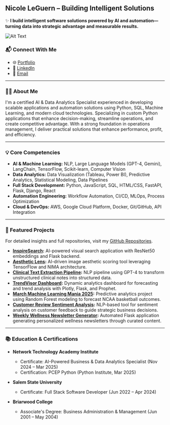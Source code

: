 ## Nicole LeGuern – Building Intelligent Solutions

✨ **I build intelligent software solutions powered by AI and automation—turning data into strategic advantage and measurable results.**

![Alt Text](https://media.giphy.com/media/L1R1tvI9svkIWwpVYr/giphy.gif?cid=790b7611jmlj3g3euiy1dj2kzvme84suyqp0d2wk2h9o5a8z&ep=v1_gifs_search&rid=giphy.gif&ct=g)

### 📬 Connect With Me
- 🌐 [Portfolio](https://codequeenie.github.io/pro/)
- 💼 [LinkedIn](https://www.linkedin.com/in/nicoleleguern/)
- 📧 [Email](mailto:nicoleleguern.pro@gmail.com)

---

### 👩‍💻 About Me

I'm a certified AI & Data Analytics Specialist experienced in developing scalable applications and automation solutions using Python, SQL, Machine Learning, and modern cloud technologies. Specializing in custom Python applications that enhance decision-making, streamline operations, and create competitive advantage. With a strong foundation in operations management, I deliver practical solutions that enhance performance, profit, and efficiency.

---

### 💡 Core Competencies

- **AI & Machine Learning:** NLP, Large Language Models (GPT-4, Gemini), LangChain, TensorFlow, Scikit-learn, Computer Vision
- **Data Analytics:** Data Visualization (Tableau, Power BI), Predictive Analytics, Statistical Modeling, Data Pipelines
- **Full Stack Development:** Python, JavaScript, SQL, HTML/CSS, FastAPI, Flask, Django, React
- **Automation Engineering:** Workflow Automation, CI/CD, MLOps, Process Optimization
- **Cloud & DevOps:** AWS, Google Cloud Platform, Docker, Git/GitHub, API Integration

---

### 🚀 Featured Projects

For detailed insights and full repositories, visit my [GitHub Repositories](https://github.com/CodeQueenie?tab=repositories).

- **[InspireSearch](https://github.com/CodeQueenie/InspireSearch---AI_Powered_Visual_Search_Engine):** AI-powered visual search application with ResNet50 embeddings and Flask backend.
- **[Aesthetic Lens](https://github.com/CodeQueenie/AestheticLens-AI-Image-Scoring-Tool):** AI-driven image aesthetic scoring tool leveraging TensorFlow and NIMA architecture.
- **[Clinical Text Extraction Pipeline](https://github.com/CodeQueenie/LLM-Powered_Clinical_Test_Extraction_Pipeline):** NLP pipeline using GPT-4 to transform unstructured clinical notes into structured data.
- **[TrendVisor Dashboard](https://github.com/CodeQueenie/TrendVisor---Dynamic_Metrics_Dashboard_for_Trend_Prediction):** Dynamic analytics dashboard for forecasting and trend analysis with Plotly, Flask, and Prophet.
- **[March Machine Learning Mania 2025](https://github.com/CodeQueenie/march_mania_2025):** Predictive analytics project using Random Forest modeling to forecast NCAA basketball outcomes.
- **[Customer Review Sentiment Analysis](https://github.com/CodeQueenie/Customer_Review_Sentiment_Analysis):** NLP-based tool for sentiment analysis on customer feedback to guide strategic business decisions.
- **[Weekly Wellness Newsletter Generator](https://github.com/CodeQueenie/Weekly_Wellness_Newsletter_Generator):** Automated Flask application generating personalized wellness newsletters through curated content.

---

### 📚 Education & Certifications

- **Network Technology Academy Institute**
  - Certificate: AI-Powered Business & Data Analytics Specialist (Nov 2024 – Mar 2025)
  - Certification: PCEP Python (Python Institute, Mar 2025)

- **Salem State University**
  - Certificate: Full Stack Software Developer (Jun 2022 – Apr 2024)

- **Briarwood College**
  - Associate's Degree: Business Administration & Management (Jun 2001 – May 2004)
